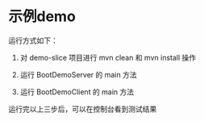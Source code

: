 
# 示例demo

运行方式如下：

1. 对 demo-slice 项目进行 mvn clean 和 mvn install 操作

2. 运行 BootDemoServer 的 main 方法

3. 运行 BootDemoClient 的 main 方法

运行完以上三步后，可以在控制台看到测试结果
